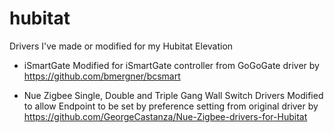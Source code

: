 # hubitat
Drivers I've made or modified for my Hubitat Elevation

- iSmartGate
  Modified for iSmartGate controller from GoGoGate driver by 
  https://github.com/bmergner/bcsmart
  
- Nue Zigbee Single, Double and Triple Gang Wall Switch Drivers
  Modified to allow Endpoint to be set by preference setting from original driver by 
  https://github.com/GeorgeCastanza/Nue-Zigbee-drivers-for-Hubitat
